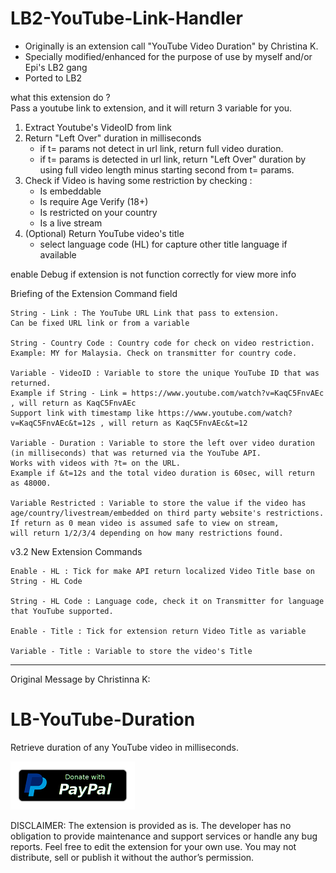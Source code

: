 # LB2-YouTube-Link-Handler
- Originally is an extension call "YouTube Video Duration" by Christina K.
- Specially modified/enhanced for the purpose of use by myself and/or Epi's LB2 gang
- Ported to LB2

what this extension do ?  
Pass a youtube link to extension, and it will return 3 variable for you. 
1. Extract Youtube's VideoID from link
2. Return "Left Over" duration in milliseconds
   - if t= params not detect in url link, return full video duration.
   - if t= params is detected in url link,  return "Left Over" duration by using full video length minus starting second from t= params.
3. Check if Video is having some restriction by checking :
   - Is embeddable
   - Is require Age Verify (18+)
   - Is restricted on your country
   - Is a live stream
4. (Optional) Return YouTube video's title
   - select language code (HL) for capture other title language if available
   
enable Debug if extension is not function correctly for view more info

Briefing of the Extension Command field
```
String - Link : The YouTube URL Link that pass to extension.
Can be fixed URL link or from a variable

String - Country Code : Country code for check on video restriction. 
Example: MY for Malaysia. Check on transmitter for country code.

Variable - VideoID : Variable to store the unique YouTube ID that was returned.
Example if String - Link = https://www.youtube.com/watch?v=KaqC5FnvAEc , will return as KaqC5FnvAEc
Support link with timestamp like https://www.youtube.com/watch?v=KaqC5FnvAEc&t=12s , will return as KaqC5FnvAEc&t=12

Variable - Duration : Variable to store the left over video duration (in milliseconds) that was returned via the YouTube API.
Works with videos with ?t= on the URL.
Example if &t=12s and the total video duration is 60sec, will return as 48000.

Variable Restricted : Variable to store the value if the video has age/country/livestream/embedded on third party website's restrictions.
If return as 0 mean video is assumed safe to view on stream,
will return 1/2/3/4 depending on how many restrictions found.
```
v3.2 New Extension Commands
```
Enable - HL : Tick for make API return localized Video Title base on String - HL Code

String - HL Code : Language code, check it on Transmitter for language that YouTube supported.

Enable - Title : Tick for extension return Video Title as variable

Variable - Title : Variable to store the video's Title
```
----

Original Message by Christinna K: 

# LB-YouTube-Duration
 Retrieve duration of any YouTube video in milliseconds.

[![](https://github.com/christinna9031/LioranBoard-Files/blob/main/img/paypal.png?raw=true)](https://www.paypal.com/cgi-bin/webscr?cmd=_s-xclick&hosted_button_id=3YWXYQE3HKWHQ)

DISCLAIMER: The extension is provided as is. The developer has no obligation to provide maintenance and support services or handle any bug reports.
Feel free to edit the extension for your own use. You may not distribute, sell or publish it without the author’s permission.
